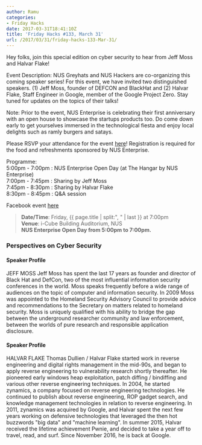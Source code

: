 ```yaml
---
author: Ramu
categories:
- Friday Hacks
date: 2017-03-31T18:41:10Z
title: 'Friday Hacks #133, March 31'
url: /2017/03/31/friday-hacks-133-Mar-31/
---
```


Hey folks, join this special edition on cyber security to hear from Jeff Moss and Halvar Flake!

Event Description:
NUS Greyhats and NUS Hackers are co-organizing this coming speaker series! For this event, we have invited two distinguished speakers. (1) Jeff Moss, founder of DEFCON and BlackHat and (2) Halvar Flake, Staff Engineer in Google, member of the Google Project Zero. Stay tuned for updates on the topics of their talks!

Note:
Prior to the event, NUS Enterprise is celebrating their first anniversary with an open house to showcase the startups products too. Do come down early to get yourselves immersed in the technological fiesta and enjoy local delights such as ramly burgers and satays.

Please RSVP your attendance for the event [here](https://www.eventnook.com/event/securityfh2017/home)! Registration is required for the food and refreshments sponsored by NUS Enterprise.

Programme:<br />
5:00pm - 7:00pm : NUS Enterprise Open Day (at The Hangar by NUS Enterprise)<br />
7:00pm - 7:45pm : Sharing by Jeff Moss<br />
7:45pm - 8:30pm : Sharing by Halvar Flake<br />
8:30pm - 8:45pm : Q&A session

Facebook event [here](https://www.facebook.com/events/1802311516756267/)

<blockquote>
    <strong>Date/Time</strong>: Friday, {{ page.title | split:", " | last }} at 7:00pm <br />
    <strong>Venue</strong>: i-Cube Building Auditorium, NUS <br />
    <strong>NUS Enterprise Open Day from 5:00pm to 7:00pm.</strong> <br />
</blockquote>

### Perspectives on Cyber Security

#### Speaker Profile

JEFF MOSS
Jeff Moss has spent the last 17 years as founder and director of Black Hat and DefCon, two of the most influential information security conferences in the world. Moss speaks frequently before a wide range of audiences on the topic of computer and information security. In 2009 Moss was appointed to the Homeland Security Advisory Council to provide advice and recommendations to the Secretary on matters related to homeland security. Moss is uniquely qualified with his ability to bridge the gap between the underground researcher community and law enforcement, between the worlds of pure research and responsible application disclosure.

#### Speaker Profile

HALVAR FLAKE
Thomas Dullien / Halvar Flake started work in reverse engineering and digital rights management in the mid-90s, and began to apply reverse engineering to vulnerability research shortly thereafter. He pioneered early windows heap exploitation, patch diffing / bindiffing and various other reverse engineering techniques. In 2004, he started zynamics, a company focused on reverse engineering technologies. He continued to publish about reverse engineering, ROP gadget search, and knowledge management technologies in relation to reverse engineering. In 2011, zynamics was acquired by Google, and Halvar spent the next few years working on defensive technologies that leveraged the then hot buzzwords "big data" and "machine learning". In summer 2015, Halvar received the lifetime achievement Pwnie, and decided to take a year off to travel, read, and surf. Since November 2016, he is back at Google.
